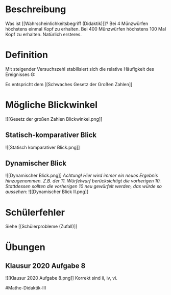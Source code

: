 # Beschreibung
Was ist [[Wahrscheinlichkeitsbegriff (Didaktik)]]? Bei 4 Münzwürfen höchstens einmal Kopf zu erhalten. Bei 400 Münzwürfen höchstens 100 Mal Kopf zu erhalten. Natürlich ersteres.

# Definition
Mit steigender Versuchszehl stabilisiert sich die relative Häufigkeit des Ereignisses G:

Es entspricht dem [[Schwaches Gesetz der Großen Zahlen]]

# Mögliche Blickwinkel
![[Gesetz der großen Zahlen Blickwinkel.png]]
## Statisch-komparativer Blick
![[Statisch komparativer Blick.png]]
## Dynamischer Blick
![[Dynamischer Blick.png]]
*Achtung! Hier wird immer ein neues Ergebnis hinzugenommen. Z.B. der 11. Würfelwurf berücksichtigt die vorherigen 10. Stattdessen sollten die vorherigen 10 neu gewürfelt werden, das würde so aussehen:*
![[Dynamischer Blick II.png]]

# Schülerfehler
Siehe [[Schülerprobleme (Zufall)]]


# Übungen
## Klausur 2020 Aufgabe 8
![[Klausur 2020 Aufgabe 8.png]]
Korrekt sind ii, iv, vi.



#Mathe-Didaktik-III 


